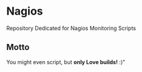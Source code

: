 # Nagios
Repository Dedicated for Nagios Monitoring Scripts

## Motto
You might even script, but **only Love builds!** :)"

